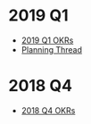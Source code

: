 
# 2019 Q1
- [2019 Q1 OKRs](https://github.com/ipfs/community/blob/master/okrs/2019-q1.md)
- [Planning Thread](https://github.com/ipfs/community/issues/376)

# 2018 Q4
- [2018 Q4 OKRs](https://docs.google.com/spreadsheets/d/139lROP7-Ee4M4S7A_IO4iIgSgugYm7dct620LYnalII/edit#gid=1876434856)
